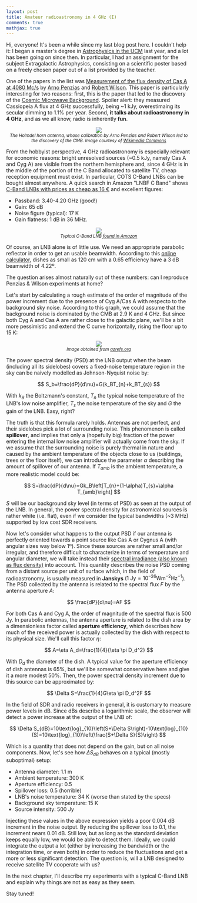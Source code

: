 ```yaml
---
layout: post
title: Amateur radioastronomy in 4 GHz (I)
comments: true
mathjax: true
---
```


Hi, everyone! It's been a while since my last blog post here. I couldn't help it: I began a master's degree in [Astrophysics in the UCM](https://www.ucm.es/masterastrofisica) last year, and a lot has been going on since then. In particular, I had an assignment for the subject Extragalactic Astrophysics, consisting on a scientific poster based on a freely chosen paper out of a list provided by the teacher.

One of the papers in the list was [Measurement of the flux density of Cas A at 4080 Mc/s](http://adsabs.harvard.edu/full/1965ApJ...142.1149P) by [Arno Penzias](https://es.wikipedia.org/wiki/Arno_Allan_Penzias) and [Robert Wilson](https://en.wikipedia.org/wiki/Robert_Woodrow_Wilson). This paper is particularly interesting for two reasons: first, this is the paper that led to the discovery of the [Cosmic Microwave Background](https://en.wikipedia.org/wiki/Cosmic_microwave_background). Spoiler alert: they measured Cassiopeia A flux at 4 GHz successfully, being ~1 kJy, overestimaing its secular dimming to 1.1% per year. Second, **it talks about radioastronomy in 4 GHz**, and as we all know, radio is inherently **fun**.
<center><img src="{{ site.baseurl }}/images/holmdel.jpg" /> </center>
<center><small><em>The Holmdel horn antenna, whose calibration by Arno Penzias and Robert Wilson led to the discovery of the CMB. Image courtesy of <a href="https://commons.wikimedia.org/wiki/File:Bell_Labs_Horn_Antenna_Crawford_Hill_NJ.jpg">Wikimedia Commons</a></em></small></center>
<!--more-->

From the hobbyist perspective, 4 GHz radioastronomy is especially relevant for economic reasons: bright unresolved sources (~0.5 kJy, namely Cas A and Cyg A) are visible from the northern hemisphere and, since 4 GHz is in the middle of the portion of the C Band allocated to satellite TV, cheap reception equipment must exist. In particular, COTS C-Band LNBs can be bought almost anywhere. A quick search in Amazon "LNBF C Band" shows [C-Band LNBs with prices as cheap as 16 €](https://www.amazon.es/Sharplace-C-Banda-POLARITY-VOLTAGE-SWITCHINH/dp/B07BZG11X8/ref=sr_1_1?__mk_es_ES=%C3%85M%C3%85%C5%BD%C3%95%C3%91&dchild=1&keywords=lnbf+c+band&qid=1601732683&sr=8-1) and excellent figures:

* Passband: 3.40-4.20 GHz (good!)
* Gain: 65 dB
* Noise figure (typical): 17 K
* Gain flatness: 1 dB in 36 MHz.

<center><img src="{{ site.baseurl }}/images/lnb.jpg" /></center>
<center><small><em>Typical C-Band LNB <a href="https://www.amazon.es/High-Performance-C-band-PLL-LNBF/dp/B00HVM6LFS">found in Amazon</a></em></small></center>

Of course, an LNB alone is of little use. We need an appropriate parabolic reflector in order to get an usable beamwidth. According to this [online calculator](https://www.satsig.net/pointing/antenna-beamwidth-calculator.htm), dishes as small as 120 cm with a 0.65 efficiency have a 3 dB beamwidth of 4.22º.

The question arises almost naturally out of these numbers: can I reproduce Penzias & Wilson experiments at home? 

Let's start by calculating a rough estimate of the order of magnitude of the power increment due to the presence of Cyg A/Cas A with respecto to the background sky noise. According to this graph, we could assume that the background noise is dominated by the CMB at 2.9 K and 4 GHz. But since both Cyg A and Cas A are rather close to the galactic plane, we'll be a bit more pessimistic and extend the C curve horizontally, rising the floor up to 15 K:

<center><img src="{{ site.baseurl }}/images/noises2.gif" /></center>
<center><small><em>Image obtained from <a href="https://azrefs.org/recommendation-itu-r-p-372-8-radio-noise.html">azrefs.org</a></em></small></center>

The power spectral density (PSD) at the LNB output when the beam (including all its sidelobes) covers a fixed-noise temperature region in the sky can be naively modelled as Johnson-Nyquist noise by:

$$
S_b=\frac{dP}{d\nu}=G(k_BT_{n}+k_BT_{s})
$$

With $k_B$ the Boltzmann's constant, $T_n$ the typical noise temperature of the LNB's low noise amplifier, $T_s$ the noise temperature of the sky and $G$ the gain of the LNB. Easy, right? 

The truth is that this formula rarely holds. Antennas are not perfect, and their sidelobes pick a lot of surrounding noise. This phenomenon is called **spillover**, and implies that only a (hopefully big) fraction of the power entering the internal low noise amplifier will actually come from the sky. If we assume that the surrounding noise is purely thermal in nature and caused by the ambient temperature of the objects close to us (buildings, trees or the floor itself), we can introduce the parameter $\alpha$ describing the amount of spillover of our antenna. If $T_{amb}$ is the ambient temperature, a more realistic model could be:

$$
S=\frac{dP}{d\nu}=Gk_B\left[T_{n}+(1-\alpha)T_{s}+\alpha T_{amb}\right]
$$

$S$ will be our background sky level (in terms of PSD) as seen at the output of the LNB. In general, the power spectral density for astronomical sources is rather white (i.e. flat), even if we consider the typical bandwidths (~3 MHz) supported by low cost SDR receivers.

Now let's consider what happens to the output PSD if our antenna is perfectly oriented towards a point source like Cas A or Cygnus A (with angular sizes way below 1º). Since these sources are rather small and/or irregular, and therefore difficult to characterize in terms of temperature and angular diameter, we will take instead their [spectral irradiance (also known as flux density)](https://en.wikipedia.org/wiki/Irradiance#Spectral_irradiance) into account. This quantity describes the noise PSD coming from a distant source per unit of surface which, in the field of radioastronomy, is usually measured in **Janskys** ($1\text{ Jy}=10^{-26}\text{W}\text{m}^{-2}\text{Hz}^{-1}$). The PSD collected by the antenna is related to the spectral flux $F$ by the antenna aperture $A$:

$$
\frac{dP}{d\nu}=AF
$$

For both Cas A and Cyg A, the order of magnitude of the spectral flux is 500 Jy. In parabolic antennas, the antenna aperture is related to the dish area by a dimensionless factor called **aperture efficiency**, which describes how much of the received power is actually collected by the dish with respect to its physical size. We'll call this factor $\eta$:

$$
A=\eta A_d=\frac{1}{4}{\eta \pi D_d^2}
$$

With $D_d$ the diameter of the dish. A typical value for the aperture efficiency of dish antennas is 65%, but we'll be somewhat conservative here and give it a more modest 50%. Then, the power spectral density increment due to this source can be approximated by:

$$
\Delta S=\frac{1}{4}G\eta \pi D_d^2F
$$

In the field of SDR and radio receivers in general, it is customary to measure power levels in dB. Since dBs describe a logarithmic scale, the observer will detect a power increase at the output of the LNB of:

$$
\Delta S_{dB}=10\text{log}_{10}\left(S+\Delta S\right)-10\text{log}_{10}(S)=10\text{log}_{10}\left(\frac{S+\Delta S}{S}\right)
$$

Which is a quantity that does not depend on the gain, but on all noise components. Now, let's see how $\Delta S_{dB}$ behaves on a typical (mostly suboptimal) setup:

* Antenna diameter: $1.1 \text{ m}$
* Ambient temperature: $300\text{ K}$
* Aperture efficiency: $0.5$
* Spillover loss: $0.5$ (horrible)
* LNB's noise temperature: $34\text{ K}$ (worse than stated by the specs)
* Background sky temperature: $15 \text{ K}$
* Source intensity: $500\text{ Jy}$

Injecting these values in the above expression yields a poor 0.004 dB increment in the noise output. By reducing the spillover loss to 0.1, the increment nears 0.01 dB. Still low, but as long as the standard deviation keeps equally low, we would be able to detect them. Ideally, we could integrate the output a lot (either by increasing the bandwidth or the integration time, or even both) in order to reduce the fluctuations and get a more or less significant detection. The question is, will a LNB designed to receive satellite TV cooperate with us?

In the next chapter, I'll describe my experiments with a typical C-Band LNB and explain why things are not as easy as they seem.

Stay tuned!



